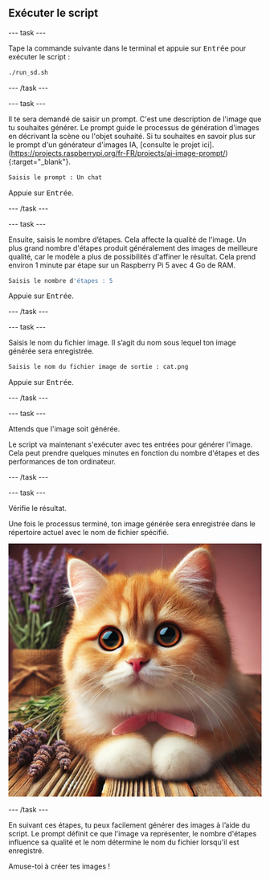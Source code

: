 ## Exécuter le script

\--- task ---

Tape la commande suivante dans le terminal et appuie sur <kbd>Entrée</kbd> pour exécuter le script :

```bash
./run_sd.sh
```

\--- /task ---

\--- task ---

Il te sera demandé de saisir un prompt. C'est une description de l'image que tu souhaites générer. Le prompt guide le processus de génération d'images en décrivant la scène ou l'objet souhaité. Si tu souhaites en savoir plus sur le prompt d'un générateur d'images IA, [consulte le projet ici].(https://projects.raspberrypi.org/fr-FR/projects/ai-image-prompt/){:target="_blank"}.

```bash
Saisis le prompt : Un chat
```

Appuie sur <kbd>Entrée</kbd>.

\--- /task ---

\--- task ---

Ensuite, saisis le nombre d’étapes. Cela affecte la qualité de l'image. Un plus grand nombre d'étapes produit généralement des images de meilleure qualité, car le modèle a plus de possibilités d'affiner le résultat. Cela prend environ 1 minute par étape sur un Raspberry Pi 5 avec 4 Go de RAM.

```bash
Saisis le nombre d'étapes : 5
```

Appuie sur <kbd>Entrée</kbd>.

\--- /task ---

\--- task ---

Saisis le nom du fichier image. Il s’agit du nom sous lequel ton image générée sera enregistrée.

```bash
Saisis le nom du fichier image de sortie : cat.png
```

Appuie sur <kbd>Entrée</kbd>.

\--- /task ---

\--- task ---

Attends que l'image soit générée.

Le script va maintenant s'exécuter avec tes entrées pour générer l'image. Cela peut prendre quelques minutes en fonction du nombre d'étapes et des performances de ton ordinateur.

\--- /task ---

\--- task ---

Vérifie le résultat.

Une fois le processus terminé, ton image générée sera enregistrée dans le répertoire actuel avec le nom de fichier spécifié.

![Un chaton orange et blanc avec de grands yeux expressifs et un nez rose est assis sur une surface en bois. Le chaton a un nœud rose autour du cou. En arrière-plan, il y a des brins de lavande et un bouquet de fleurs de lavande enveloppé dans de la toile de jute, sur un arrière-plan rose clair.](images/cat.jpg)

\--- /task ---

En suivant ces étapes, tu peux facilement générer des images à l’aide du script. Le prompt définit ce que l'image va représenter, le nombre d'étapes influence sa qualité et le nom détermine le nom du fichier lorsqu'il est enregistré.

Amuse-toi à créer tes images !
